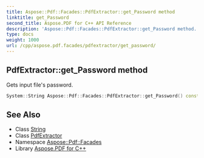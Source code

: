 ```yaml
---
title: Aspose::Pdf::Facades::PdfExtractor::get_Password method
linktitle: get_Password
second_title: Aspose.PDF for C++ API Reference
description: 'Aspose::Pdf::Facades::PdfExtractor::get_Password method. Gets input file''s password in C++.'
type: docs
weight: 1000
url: /cpp/aspose.pdf.facades/pdfextractor/get_password/
---
```

## PdfExtractor::get_Password method


Gets input file's password.

```cpp
System::String Aspose::Pdf::Facades::PdfExtractor::get_Password() const
```

## See Also

* Class [String](../../../system/string/)
* Class [PdfExtractor](../)
* Namespace [Aspose::Pdf::Facades](../../)
* Library [Aspose.PDF for C++](../../../)
